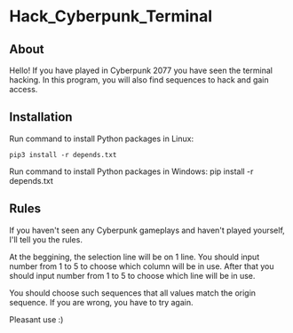 # Hack_Cyberpunk_Terminal

About
-----

Hello! If you have played in Cyberpunk 2077 you have seen the terminal hacking. In this program, you will also find sequences to hack and gain access.

Installation
------------

Run command to install Python packages in Linux:
	
	pip3 install -r depends.txt

Run command to install Python packages in Windows:
	pip install -r depends.txt

Rules
-----

If you haven't seen any Cyberpunk gameplays and haven't played yourself, I'll tell you the rules.

At the beggining, the selection line will be on 1 line. You should input number from 1 to 5 to choose which column will be in use. After that you should input number from 1 to 5 to choose which line will be in use.

You should choose such sequences that all values match the origin sequence. If you are wrong, you have to try again.

Pleasant use :)
